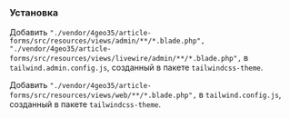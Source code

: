 ### Установка

Добавить `"./vendor/4geo35/article-forms/src/resources/views/admin/**/*.blade.php",
        "./vendor/4geo35/article-forms/src/resources/views/livewire/admin/**/*.blade.php",` в `tailwind.admin.config.js`, созданный в пакете `tailwindcss-theme`.

Добавить `"./vendor/4geo35/article-forms/src/resources/views/web/**/*.blade.php",` в `tailwind.config.js`, созданный в пакете `tailwindcss-theme`.
